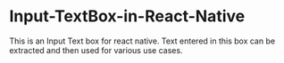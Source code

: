 # Input-TextBox-in-React-Native
This is an Input Text box for react native.
Text entered in this box can be extracted and then used for various use cases.
